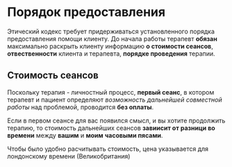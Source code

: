 # Порядок предоставления

Этический кодекс требует придерживаться установленного порядка предоставления помощи клиенту.
До начала работы терапевт **обязан** максимально раскрыть клиенту информацию **о стоимости сеансов**, **отвественности** клиента и терапевта, **порядке проведения** терапии.

## Стоимость сеансов

Поскольку терапия - личностный процесс, **первый сеанс**, в котором терапевт и пациент определяют _возможность дальнейшей совместной работы_ над проблемой, проводится **без оплаты**.

Если в первом сеансе для вас появился смысл, и вы хотите продолжить терапию, то стоимость дальнейших сеансов **завиисит от разници во времени** между __вашим__ и __моим__ **часовыми пясами**.

Чтобы было удобно расчитывать стоимость, цена указывается для лондонскому времени (Великобритания)
